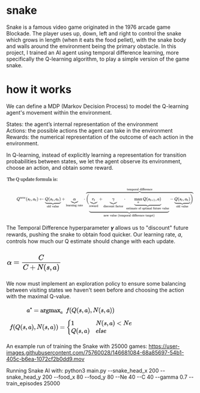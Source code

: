 # snake
Snake is a famous video game originated in the 1976 arcade game Blockade. The player uses up, down, left and right to control the snake which grows in length (when it eats the food pellet), with the snake body and walls around the environment being the primary obstacle. 
In this project, I trained an AI agent using temporal difference learning, more specifically the Q-learning algorithm, to play a simple version of the game snake.

# how it works
We can define a MDP (Markov Decision Process) to model the Q-learning agent's movement within the environment.

States: the agent’s internal representation of the environment <br />
Actions: the possible actions the agent can take in the environment <br />
Rewards: the numerical representation of the outcome of each action in the environment. <br />

In Q-learning, instead of explicitly learning a representation for transition probabilities between states, we let the agent observe its environment, choose an action, and obtain some reward.

<img src="img/Qupdate.png" alt="Q-update formula" width="550">

The Temporal Difference hyperparameter 𝜸 allows us to "discount" future rewards, pushing the snake to obtain food quicker. 
Our learning rate, 𝛼, controls how much our Q estimate should change with each update. 

<img src="img/learningParameter.png" alt="learning rate" width="150" class = "center" >

We now must implement an exploration policy to ensure some balancing between visiting states we haven't seen before and choosing the action with the maximal Q-value. 

<img src="img/explorationPolicy.png" alt="exploration policy" width="350">

An example run of training the Snake with 25000 games:
https://user-images.githubusercontent.com/75760028/146681084-68a85697-54b1-405c-b6ea-1072cf2b0dd9.mov

Running Snake AI with: python3 main.py --snake_head_x 200 --snake_head_y 200 --food_x 80 --food_y 80 --Ne 40 --C 40 --gamma 0.7 --train_episodes 25000
